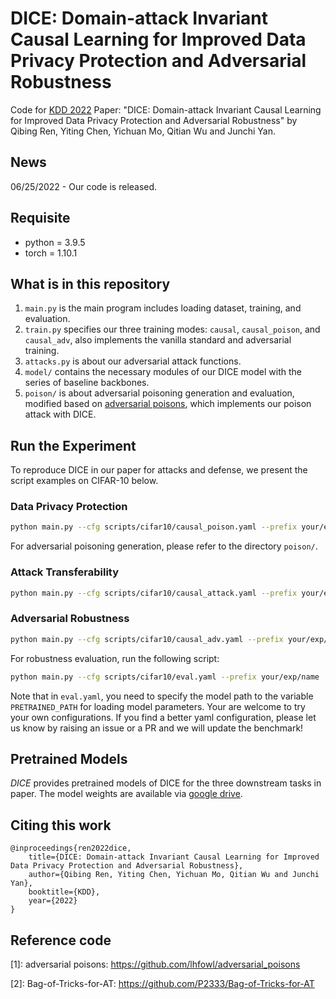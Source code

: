 # DICE: Domain-attack Invariant Causal Learning for Improved Data Privacy Protection and Adversarial Robustness

Code for [KDD 2022](http://kdd.org/kdd2022/index.html/) Paper: "DICE: Domain-attack Invariant Causal Learning for Improved Data Privacy Protection and Adversarial Robustness" by Qibing Ren, Yiting Chen, Yichuan Mo, Qitian Wu and Junchi Yan.

## News

06/25/2022 - Our code is released.

## Requisite
* python = 3.9.5
* torch = 1.10.1

## What is in this repository
1. `main.py` is the main program includes loading dataset, training, and evaluation.
2. `train.py` specifies our three training modes: `causal`, `causal_poison`, and `causal_adv`, also implements the vanilla standard and adversarial training.
3. `attacks.py` is about our adversarial attack functions.
4. `model/` contains the necessary modules of our DICE model with the series of baseline backbones.
5. `poison/` is about adversarial poisoning generation and evaluation, modified based on [adversarial poisons](https://github.com/lhfowl/adversarial_poisons), which implements our poison attack with DICE.

<!-- ## What is new in the code
![#c5f015](https://via.placeholder.com/15/c5f015/000000?text=+) Instead of stopping the gradient flow of the confounding branch shown in the paper, a useful trick is to allow such flow through the backbone and update the backbone parameters together with the gradient flow of causal branch. We apply this trick to all the downstream tasks to further boost performance of DICE. -->

<!-- 6. We include the specific configurations of DICE for different downstream tasks in ``scripts/``, namely ``causal.yaml`` for attack transferability, ``causal_poison.yaml`` for data poisoning, and ``causal_adv.yaml`` for adversarial robustness. -->

## Run the Experiment
To reproduce DICE in our paper for attacks and defense, we present the script examples on CIFAR-10 below. 


### Data Privacy Protection
```bash
python main.py --cfg scripts/cifar10/causal_poison.yaml --prefix your/exp/name
```
For adversarial poisoning generation, please refer to the directory `poison/`.

### Attack Transferability
```bash
python main.py --cfg scripts/cifar10/causal_attack.yaml --prefix your/exp/name
```

### Adversarial Robustness
```bash
python main.py --cfg scripts/cifar10/causal_adv.yaml --prefix your/exp/name
```

For robustness evaluation, run the following script:

```bash
python main.py --cfg scripts/cifar10/eval.yaml --prefix your/exp/name
```

Note that in `eval.yaml`, you need to specify the model path to the variable ``PRETRAINED_PATH`` for loading model parameters. Your are welcome to try your own configurations. If you find a better yaml configuration, please let us know by raising an issue or a PR and we will update the benchmark!


## Pretrained Models

_DICE_ provides pretrained models of DICE for the three downstream tasks in paper. The model weights are available via [google drive]().

## Citing this work

```
@inproceedings{ren2022dice,
    title={DICE: Domain-attack Invariant Causal Learning for Improved Data Privacy Protection and Adversarial Robustness},
    author={Qibing Ren, Yiting Chen, Yichuan Mo, Qitian Wu and Junchi Yan},
    booktitle={KDD},
    year={2022}
}
```

## Reference code
[1]: adversarial poisons: https://github.com/lhfowl/adversarial_poisons

[2]: Bag-of-Tricks-for-AT: https://github.com/P2333/Bag-of-Tricks-for-AT